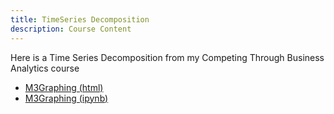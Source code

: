 ```yaml
---
title: TimeSeries Decomposition
description: Course Content
---
```

Here is a Time Series Decomposition from my Competing Through Business Analytics course
- [M3Graphing (html)](M3Graphing.html)
- [M3Graphing (ipynb)](M3Graphing.ipynb)
